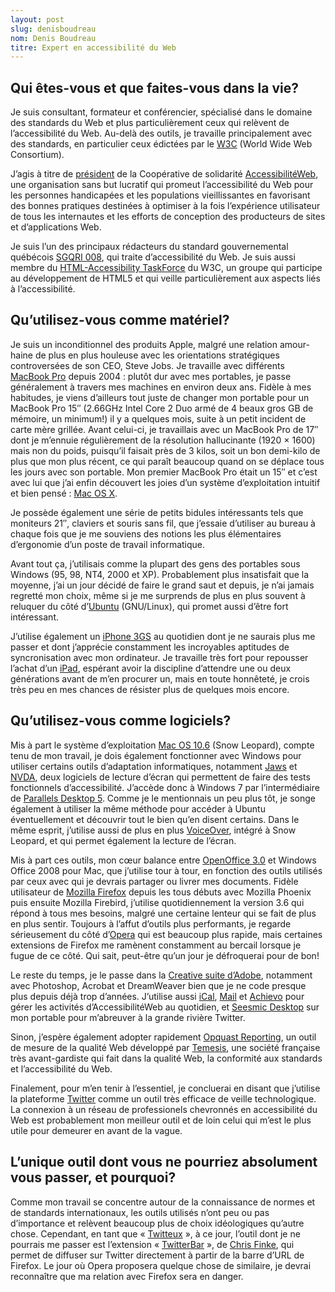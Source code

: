 ```yaml
---
layout: post
slug: denisboudreau
nom: Denis Boudreau
titre: Expert en accessibilité du Web 
---
```


## Qui êtes-vous et que faites-vous dans la vie?

Je suis consultant, formateur et conférencier, spécialisé dans le domaine des standards du Web et plus particulièrement ceux qui relèvent de l’accessibilité du Web. Au-delà des outils, je travaille principalement avec des standards, en particulier ceux édictées par le [W3C](http://www.w3.org/) (World Wide Web Consortium). 

J’agis à titre de [président](http://accessibiliteweb.com/spip.php?page=detail_membre&amp;id_article=30&amp;id_auteur=5) de la Coopérative de solidarité [AccessibilitéWeb](http://www.accessibiliteweb.com/), une organisation sans but lucratif qui promeut l’accessibilité du Web pour les personnes handicapées et les populations vieillissantes en favorisant des bonnes pratiques destinées à optimiser à la fois l’expérience utilisateur de tous les internautes et les efforts de conception des producteurs de sites et d’applications Web. 

Je suis l’un des principaux rédacteurs du standard gouvernemental québécois [SGQRI 008](http://www.msg.gouv.qc.ca/normalisation/standards/accessibilite/), qui traite d’accessibilité du Web. Je suis aussi membre du [HTML-Accessibility TaskForce](http://www.w3.org/WAI/PF/HTML/wiki/Main_Page) du W3C, un groupe qui participe au développement de HTML5 et qui veille particulièrement aux aspects liés à l’accessibilité.

## Qu’utilisez-vous comme matériel?

Je suis un inconditionnel des produits Apple, malgré une relation amour-haine de plus en plus houleuse avec les orientations stratégiques controversées de son CEO, Steve Jobs. Je travaille avec différents [MacBook Pro](http://www.apple.com/macbookpro/) depuis 2004 : plutôt dur avec mes portables, je passe généralement à travers mes machines en environ deux ans. Fidèle à mes habitudes, je viens d’ailleurs tout juste de changer mon portable pour un MacBook Pro 15″ (2.66GHz Intel Core 2 Duo armé de 4 beaux gros GB de mémoire, un minimum!) il y a quelques mois, suite à un petit incident de carte mère grillée. Avant celui-ci, je travaillais avec un MacBook Pro de 17″ dont je m’ennuie régulièrement de la résolution hallucinante (1920 × 1600) mais non du poids, puisqu’il faisait près de 3 kilos, soit un bon demi-kilo de plus que mon plus récent, ce qui paraît beaucoup quand on se déplace tous les jours avec son portable. Mon premier MacBook Pro était un 15″ et c’est avec lui que j’ai enfin découvert les joies d’un système d’exploitation intuitif et bien pensé : [Mac OS X](http://www.apple.com/macosx/ ).

Je possède également une série de petits bidules intéressants tels que moniteurs 21″, claviers et souris sans fil, que j’essaie d’utiliser au bureau à chaque fois que je me souviens des notions les plus élémentaires d’ergonomie d’un poste de travail informatique.

Avant tout ça, j’utilisais comme la plupart des gens des portables sous Windows (95, 98, NT4, 2000 et XP). Probablement plus insatisfait que la moyenne, j’ai un jour décidé de faire le grand saut et depuis, je n’ai jamais regretté mon choix, même si je me surprends de plus en plus souvent à reluquer du côté d’[Ubuntu](http://www.ubuntu.com/) (GNU/Linux), qui promet aussi d’être fort intéressant.

J’utilise également un [iPhone 3GS](http://www.apple.com/iphone/) au quotidien dont je ne saurais plus me passer et dont j’apprécie constamment les incroyables aptitudes de syncronisation avec mon ordinateur. Je travaille très fort pour repousser l’achat d’un [iPad](http://www.apple.com/ipad/), espérant avoir la discipline d’attendre une ou deux générations avant de m’en procurer un, mais en toute honnêteté, je crois très peu en mes chances de résister plus de quelques mois encore.

## Qu’utilisez-vous comme logiciels?

Mis à part le système d’exploitation [Mac OS 10.6](http://www.apple.com/macosx/) (Snow Leopard), compte tenu de mon travail, je dois également fonctionner avec Windows pour utiliser certains outils d’adaptation informatiques, notamment [Jaws](http://www.freedomscientific.com/products/fs/jaws-product-page.asp) et [NVDA](http://www.nvda-project.org/), deux logiciels de lecture d’écran qui permettent de faire des tests fonctionnels d’accessibilité. J’accède donc à Windows 7 par l’intermédiaire de [Parallels Desktop 5](http://www.parallels.com/products/desktop/). Comme je le mentionnais un peu plus tôt, je songe également à utiliser la même méthode pour accéder à Ubuntu éventuellement et découvrir tout le bien qu’en disent certains. Dans le même esprit, j’utilise aussi de plus en plus [VoiceOver](http://www.apple.com/accessibility/voiceover/), intégré à Snow Leopard, et qui permet également la lecture de l’écran.

Mis à part ces outils, mon cœur balance entre [OpenOffice 3.0](http://www.openoffice.org/) et Windows Office 2008 pour Mac, que j’utilise tour à tour, en fonction des outils utilisés par ceux avec qui je devrais partager ou livrer mes documents. Fidèle utilisateur de [Mozilla Firefox](http://www.mozilla.com/en-US/firefox/) depuis les tous débuts avec Mozilla Phoenix puis ensuite Mozilla Firebird, j’utilise quotidiennement la version 3.6 qui répond à tous mes besoins, malgré une certaine lenteur qui se fait de plus en plus sentir. Toujours à l’affut d’outils plus performants, je regarde sérieusement du côté d’[Opera](http://www.opera.com/browser/) qui est beaucoup plus rapide, mais certaines extensions de Firefox me ramènent constamment au bercail lorsque je fugue de ce côté. Qui sait, peut-être qu’un jour je défroquerai pour de bon!

Le reste du temps, je le passe dans la [Creative suite d’Adobe](http://www.adobe.com/products/creativesuite/), notamment avec Photoshop, Acrobat et DreamWeaver bien que je ne code presque plus depuis déjà trop d’années. J’utilise aussi [iCal](http://www.apple.com/macosx/what-is-macosx/mail-ical-address-book.html), [Mail](http://www.apple.com/macosx/what-is-macosx/mail-ical-address-book.html) et [Achievo](http://www.achievo.org/) pour gérer les activités d’AccessibilitéWeb au quotidien, et [Seesmic Desktop](http://seesmic.com/) sur mon portable pour m’abreuver à la grande rivière Twitter.

Sinon, j’espère également adopter rapidement [Opquast Reporting](http://reporting.opquast.com/), un outil de mesure de la qualité Web développé par [Temesis](http://www.temesis.com/), une société française très avant-gardiste qui fait dans la qualité Web, la conformité aux standards et l’accessibilité du Web.

Finalement, pour m’en tenir à l’essentiel, je concluerai en disant que j’utilise la plateforme [Twitter](http://twitter.com/) comme un outil très efficace de veille technologique. La connexion à un réseau de professionels chevronnés en accessibilité du Web est probablement mon meilleur outil et de loin celui qui m’est le plus utile pour demeurer en avant de la vague.

## L’unique outil dont vous ne pourriez absolument vous passer, et pourquoi?

Comme mon travail se concentre autour de la connaissance de normes et de standards internationaux, les outils utilisés n’ont peu ou pas d’importance et relèvent beaucoup plus de choix idéologiques qu’autre chose. Cependant, en tant que « [Twitteux](http://twitter.com/dboudreau) », à ce jour, l’outil dont je ne pourrais me passer est l’extension « [TwitterBar](https://addons.mozilla.org/en-US/firefox/addon/4664) », de [Chris Finke](https://addons.mozilla.org/en-US/firefox/user/2519), qui permet de diffuser sur Twitter directement à partir de la barre d’URL de Firefox. Le jour où Opera proposera quelque chose de similaire, je devrai reconnaître que ma relation avec Firefox sera en danger.
